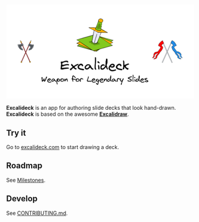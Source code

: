 ![Logo Name Tagline](./docs/logo-name-tagline.png)

**Excalideck** is an app for authoring slide decks that look hand-drawn.
**Excalideck** is based on the awesome
[**Excalidraw**](https://excalidraw.com/).

## Try it

Go to [excalideck.com](https://excalideck.com) to start drawing a deck.

## Roadmap

See [Milestones](https://github.com/excalideck/excalideck/milestones).

## Develop

See [CONTRIBUTING.md](./CONTRIBUTING.md).

